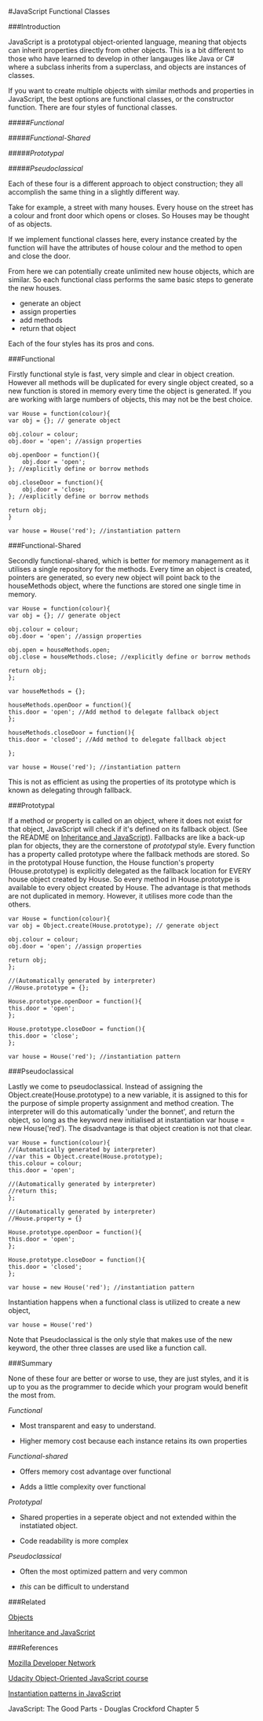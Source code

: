 #JavaScript Functional Classes

###Introduction

JavaScript is a prototypal object-oriented language, meaning that objects can inherit properties directly from other objects. This is a bit different to those who have learned to develop in other langauges like Java or C# where a subclass inherits from a superclass, and objects are instances of classes.

If you want to create multiple objects with similar methods and properties in JavaScript, the best options are functional classes, or the constructor function. There are four styles of functional classes.

#####*Functional*
 
#####*Functional-Shared*

#####*Prototypal*

#####*Pseudoclassical*

Each of these four is a different approach to object construction; they all accomplish the same thing in a slightly different way.

Take for example, a street with many houses. Every house on the street has a colour and front door which opens or closes. So Houses may be thought of as objects.

If we implement functional classes here, every instance created by the function will have the attributes of house colour and the method to open and close the door.

From here we can potentially create unlimited new house objects, which are similar. So each functional class performs the same basic steps to generate the new houses.

* 	generate an object
* 	assign properties
*	add methods
*	return that object

Each of the four styles has its pros and cons.

###Functional

Firstly functional style is fast, very simple and clear in object creation. However all methods will be duplicated for every single object created, so a new function is stored in memory every time the object is generated.  If you are working with large numbers of objects, this may not be the best choice.



	var House = function(colour){
    var obj = {}; // generate object

    obj.colour = colour;
    obj.door = 'open'; //assign properties

    obj.openDoor = function(){
        obj.door = 'open';
    }; //explicitly define or borrow methods

    obj.closeDoor = function(){
        obj.door = 'close;
    }; //explicitly define or borrow methods

    return obj;
	}

	var house = House('red'); //instantiation pattern


###Functional-Shared

Secondly functional-shared, which is better for memory management as it utilises a single repository for the methods. Every time an object is created, pointers are generated, so every new object will point back to the houseMethods object, where the functions are stored one single time in memory.


	var House = function(colour){
    var obj = {}; // generate object

    obj.colour = colour;
    obj.door = 'open'; //assign properties

    obj.open = houseMethods.open;
    obj.close = houseMethods.close; //explicitly define or borrow methods

    return obj;
	};

	var houseMethods = {};

	houseMethods.openDoor = function(){
    this.door = 'open'; //Add method to delegate fallback object
	};

	houseMethods.closeDoor = function(){
    this.door = 'closed'; //Add method to delegate fallback object

	};

	var house = House('red'); //instantiation pattern

This is not as efficient as using the properties of its prototype which is known as delegating through fallback.

###Prototypal

If a method or property is called on an object, where it does not exist for that object, JavaScript will check if it's defined on its fallback object. (See the README on [Inheritance and JavaScript](https://github.com/codingforeveryone/READMEs/blob/master/JavaScript/inheritance-and-javascript.md)).  Fallbacks are like a back-up plan for objects, they are the cornerstone of *prototypal* style. Every function has a property called prototype where the fallback methods are stored. So in the prototypal House function, the House function's property (House.prototype) is explicitly delegated as the fallback location for EVERY house object created by House. So every method in House.prototype is available to every object created by House. The advantage is that methods are not duplicated in memory. However, it utilises more code than the others.

	var House = function(colour){
    var obj = Object.create(House.prototype); // generate object

    obj.colour = colour;
    obj.door = 'open'; //assign properties

    return obj;
	};

	//(Automatically generated by interpreter)
	//House.prototype = {};

	House.prototype.openDoor = function(){
    this.door = 'open';
	};

	House.prototype.closeDoor = function(){
    this.door = 'close';
	};

	var house = House('red'); //instantiation pattern


###Pseudoclassical

Lastly we come to pseudoclassical. Instead of assigning the Object.create(House.prototype) to a new variable, it is assigned to this for the purpose of simple property assignment and method creation. The interpreter will do this automatically 'under the bonnet', and return the object, so long as the keyword new initialised at instantiation var house = new House('red'). The disadvantage is that object creation is not that clear.

	var House = function(colour){
    //(Automatically generated by interpreter)
    //var this = Object.create(House.prototype);
    this.colour = colour;
    this.door = 'open';

    //(Automatically generated by interpreter)
    //return this;
	};

	//(Automatically generated by interpreter)
	//House.property = {}

	House.prototype.openDoor = function(){
    this.door = 'open';
	};

	House.prototype.closeDoor = function(){
    this.door = 'closed';
	};

	var house = new House('red'); //instantiation pattern


Instantiation happens when a functional class is utilized to create a new object,

	var house = House('red')

Note that Pseudoclassical is the only style that makes use of the new keyword, the other three classes are used like a function call.

###Summary

None of these four are better or worse to use, they are just styles, and it is up to you as the programmer to decide which your program would benefit the most from.

*Functional*

* Most transparent and easy to understand.
 
* Higher memory cost because each instance retains its own properties


*Functional-shared*

* Offers memory cost advantage over functional

* Adds a little complexity over functional

*Prototypal*

* Shared properties in a seperate object and not extended within the instatiated object.

* Code readability is more complex

*Pseudoclassical*

* Often the most optimized pattern and very common

* *this* can be difficult to understand

###Related

[Objects](https://github.com/codingforeveryone/READMEs/blob/master/JavaScript/Objects.md)

[Inheritance and JavaScript](http://codingforeveryone.foundersandcoders.org/JavaScript/inheritance-and-javascript.html)

###References

[Mozilla Developer Network](https://developer.mozilla.org/en-US/docs/Web/JavaScript/Introduction_to_Object-Oriented_JavaScript)

[Udacity Object-Oriented JavaScript course](https://www.udacity.com/course/object-oriented-javascript--ud015)

[Instantiation patterns in JavaScript](http://callmenick.com/post/instantiation-patterns-in-javascript)

JavaScript: The Good Parts - Douglas Crockford Chapter 5